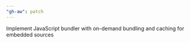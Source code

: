 ```yaml
---
"gh-aw": patch
---
```


Implement JavaScript bundler with on-demand bundling and caching for embedded sources
